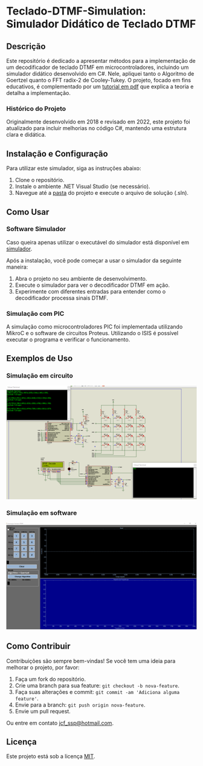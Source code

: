 # Teclado-DTMF-Simulation: Simulador Didático de Teclado DTMF

## Descrição

Este repositório é dedicado a apresentar métodos para a implementação de um decodificador de teclado DTMF em microcontroladores, incluindo um simulador didático desenvolvido em C#. Nele, apliquei tanto o Algoritmo de Goertzel quanto o FFT radix-2 de Cooley-Tukey. O projeto, focado em fins educativos, é complementado por um [tutorial em pdf](Decodificador%20digital%20de%20tons%20DTMF.pdf) que explica a teoria e detalha a implementação.

### Histórico do Projeto

Originalmente desenvolvido em 2018 e revisado em 2022, este projeto foi atualizado para incluir melhorias no código C#, mantendo uma estrutura clara e didática.

## Instalação e Configuração

Para utilizar este simulador, siga as instruções abaixo:
1. Clone o repositório.
2. Instale o ambiente .NET Visual Studio (se necessário).
3. Navegue até a [pasta](./TecladoDTMF) do projeto e execute o arquivo de solução (.sln).

## Como Usar

### Software Simulador

Caso queira apenas utilizar o executável do simulador está disponível em [simulador](./TecladoDTMF/bin/Debug).

Após a instalação, você pode começar a usar o simulador da seguinte maneira:
1. Abra o projeto no seu ambiente de desenvolvimento.
2. Execute o simulador para ver o decodificador DTMF em ação.
3. Experimente com diferentes entradas para entender como o decodificador processa sinais DTMF.

### Simulação com PIC

A simulação como microcontroladores PIC foi implementada utilizando MikroC e o software de circuitos Proteus. Utilizando o ISIS é possível executar o programa e verificar o funcionamento.


## Exemplos de Uso

### Simulação em circuito

![Circuito](./resource/print-simulation.png)


### Simulação em software

![Print-Screen](./resource/print-screen.gif)


## Como Contribuir

Contribuições são sempre bem-vindas! Se você tem uma ideia para melhorar o projeto, por favor:

1. Faça um fork do repositório.
2. Crie uma branch para sua feature: `git checkout -b nova-feature`.
3. Faça suas alterações e commit: `git commit -am 'Adiciona alguma feature'`.
4. Envie para a branch: `git push origin nova-feature`.
5. Envie um pull request.

Ou entre em contato jcf_ssp@hotmail.com.

## Licença

Este projeto está sob a licença [MIT](LICENSE).
